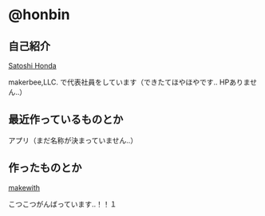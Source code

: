 # @honbin

## 自己紹介

[Satoshi Honda](http://honb.in)

makerbee,LLC. で代表社員をしています（できたてほやほやです.. HPありません..）

## 最近作っているものとか

アプリ（まだ名称が決まっていません..）

## 作ったものとか

[makewith](http://makewith.jp/)

こつこつがんばっています..！！１

